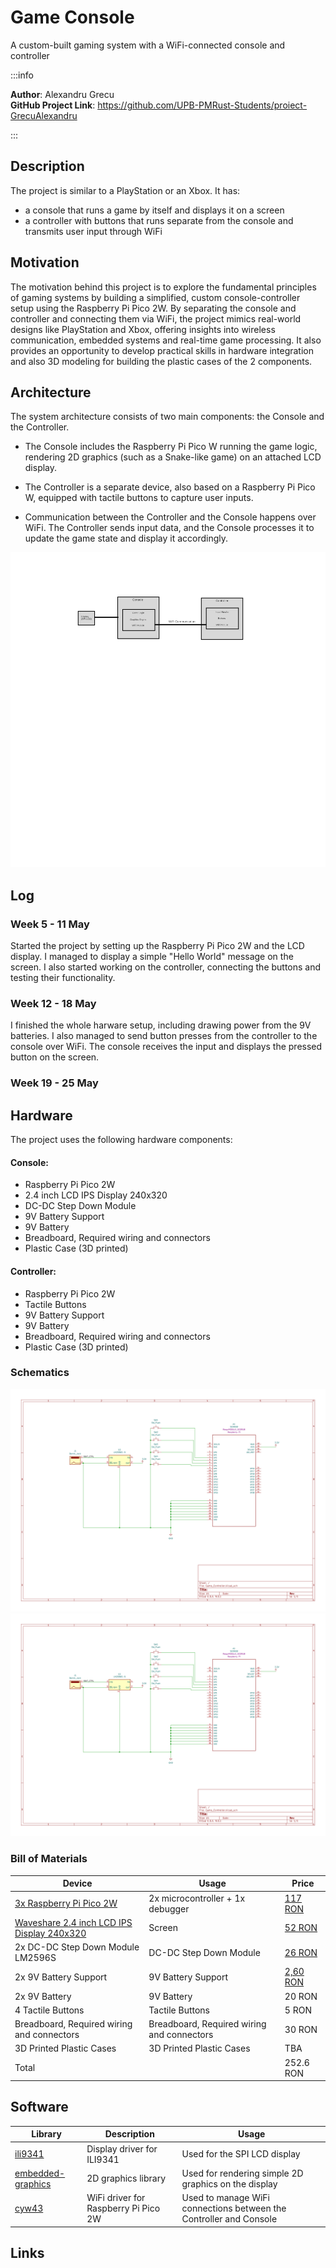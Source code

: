 # Game Console
A custom-built gaming system with a WiFi-connected console and controller

:::info

**Author**: Alexandru Grecu \
**GitHub Project Link**: https://github.com/UPB-PMRust-Students/proiect-GrecuAlexandru

:::

## Description

The project is similar to a PlayStation or an Xbox. It has:
 - a console that runs a game by itself and displays it on a screen
 - a controller with buttons that runs separate from the console and transmits user input through WiFi

## Motivation

The motivation behind this project is to explore the fundamental principles of gaming systems by building a simplified, custom console-controller setup using the Raspberry Pi Pico 2W. By separating the console and controller and connecting them via WiFi, the project mimics real-world designs like PlayStation and Xbox, offering insights into wireless communication, embedded systems and real-time game processing. It also provides an opportunity to develop practical skills in hardware integration and also 3D modeling for building the plastic cases of the 2 components.

## Architecture

The system architecture consists of two main components: the Console and the Controller.

 - The Console includes the Raspberry Pi Pico W running the game logic, rendering 2D graphics (such as a Snake-like game) on an attached LCD display.

 - The Controller is a separate device, also based on a Raspberry Pi Pico W, equipped with tactile buttons to capture user inputs.

 - Communication between the Controller and the Console happens over WiFi. The Controller sends input data, and the Console processes it to update the game state and display it accordingly.

![Game Console Architecture Diagram](architecture.svg)

## Log

<!-- write your progress here every week -->

### Week 5 - 11 May
Started the project by setting up the Raspberry Pi Pico 2W and the LCD display. I managed to display a simple "Hello World" message on the screen. I also started working on the controller, connecting the buttons and testing their functionality.

### Week 12 - 18 May
I finished the whole harware setup, including drawing power from the 9V batteries. I also managed to send button presses from the controller to the console over WiFi. The console receives the input and displays the pressed button on the screen.

### Week 19 - 25 May

## Hardware

The project uses the following hardware components:

#### Console:
 - Raspberry Pi Pico 2W
 - 2.4 inch LCD IPS Display 240x320
 - DC-DC Step Down Module
 - 9V Battery Support
 - 9V Battery
 - Breadboard, Required wiring and connectors
 - Plastic Case (3D printed)

#### Controller:
 - Raspberry Pi Pico 2W
 - Tactile Buttons
 - 9V Battery Support
 - 9V Battery
 - Breadboard, Required wiring and connectors
 - Plastic Case (3D printed)

### Schematics

![Console Schematic](console.svg)
![Controller Schematic](controller.svg)

### Bill of Materials

| Device | Usage | Price |
|--------|--------|-------|
| [3x Raspberry Pi Pico 2W](https://www.raspberrypi.com/documentation/microcontrollers/pico-series.html#pico2w-technical-specification) | 2x microcontroller + 1x debugger | [117 RON](https://www.optimusdigital.ro/ro/placi-raspberry-pi/13327-raspberry-pi-pico-2-w.html?search_query=Raspberry+Pi+Pico+2W&results=26) |
| [Waveshare 2.4 inch LCD IPS Display 240x320](https://www.waveshare.com/wiki/2.4inch_LCD_Module) | Screen | [52 RON](https://www.tme.eu/en/details/wsh-18366/lcd-graphic-displays/waveshare/18366/) |
| 2x DC-DC Step Down Module LM2596S | DC-DC Step Down Module | [26 RON](https://www.optimusdigital.ro/ro/surse-coboratoare-reglabile/1108-modul-dc-dc-step-down-lm2596hv.html?search_query=Modul+DC-DC+Step+Down+LM2596S&results=2) |
| 2x 9V Battery Support | 9V Battery Support | [2,60 RON](https://www.optimusdigital.ro/ro/suporturi-de-baterii/20-conector-pentru-baterie-de-9-v.html?search_query=%09Suport+pentru+baterie+de+9+V&results=56) |
| 2x 9V Battery | 9V Battery | 20 RON |
| 4 Tactile Buttons | Tactile Buttons | 5 RON |
| Breadboard, Required wiring and connectors | Breadboard, Required wiring and connectors | 30 RON
| 3D Printed Plastic Cases | 3D Printed Plastic Cases | TBA |
| Total | | 252.6 RON |


## Software

| Library | Description | Usage |
|---------|-------------|-------|
| [ili9341](https://crates.io/crates/ili9341) | Display driver for ILI9341 | Used for the SPI LCD display |
| [embedded-graphics](https://github.com/embedded-graphics/embedded-graphics) | 2D graphics library | Used for rendering simple 2D graphics on the display |
| [cyw43](https://docs.rs/cyw43/latest/cyw43/) | WiFi driver for Raspberry Pi Pico 2W | Used to manage WiFi connections between the Controller and Console |

## Links